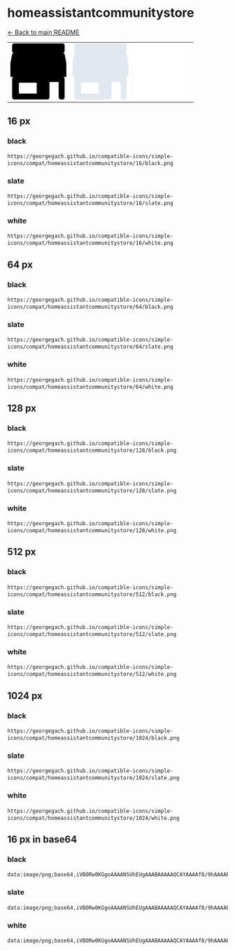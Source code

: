 # homeassistantcommunitystore

[← Back to main README](../../README.md)

<table><tr>
  <td><img src="./128/black.png" width="128" alt="homeassistantcommunitystore black icon" /></td>
  <td><img src="./128/slate.png" width="128" alt="homeassistantcommunitystore slate icon" /></td>
  <td><img src="./128/white.png" width="128" alt="homeassistantcommunitystore white icon" /></td>
</tr></table>

## 16 px

### black
```
https://georgegach.github.io/compatible-icons/simple-icons/compat/homeassistantcommunitystore/16/black.png
```

### slate
```
https://georgegach.github.io/compatible-icons/simple-icons/compat/homeassistantcommunitystore/16/slate.png
```

### white
```
https://georgegach.github.io/compatible-icons/simple-icons/compat/homeassistantcommunitystore/16/white.png
```

## 64 px

### black
```
https://georgegach.github.io/compatible-icons/simple-icons/compat/homeassistantcommunitystore/64/black.png
```

### slate
```
https://georgegach.github.io/compatible-icons/simple-icons/compat/homeassistantcommunitystore/64/slate.png
```

### white
```
https://georgegach.github.io/compatible-icons/simple-icons/compat/homeassistantcommunitystore/64/white.png
```

## 128 px

### black
```
https://georgegach.github.io/compatible-icons/simple-icons/compat/homeassistantcommunitystore/128/black.png
```

### slate
```
https://georgegach.github.io/compatible-icons/simple-icons/compat/homeassistantcommunitystore/128/slate.png
```

### white
```
https://georgegach.github.io/compatible-icons/simple-icons/compat/homeassistantcommunitystore/128/white.png
```

## 512 px

### black
```
https://georgegach.github.io/compatible-icons/simple-icons/compat/homeassistantcommunitystore/512/black.png
```

### slate
```
https://georgegach.github.io/compatible-icons/simple-icons/compat/homeassistantcommunitystore/512/slate.png
```

### white
```
https://georgegach.github.io/compatible-icons/simple-icons/compat/homeassistantcommunitystore/512/white.png
```

## 1024 px

### black
```
https://georgegach.github.io/compatible-icons/simple-icons/compat/homeassistantcommunitystore/1024/black.png
```

### slate
```
https://georgegach.github.io/compatible-icons/simple-icons/compat/homeassistantcommunitystore/1024/slate.png
```

### white
```
https://georgegach.github.io/compatible-icons/simple-icons/compat/homeassistantcommunitystore/1024/white.png
```

## 16 px in base64

### black
```
data:image/png;base64,iVBORw0KGgoAAAANSUhEUgAAABAAAAAQCAYAAAAf8/9hAAAABmJLR0QA/wD/AP+gvaeTAAAAzklEQVQ4jaXSMUoDQRgF4G+HQViR2KbQ1LlCLEybKr1lTmDrNTyCJ/AU0UpzgnSBSCCQKgouapENDKuw7u6DgZ9/3nu8+efPcIdbFJoh4j5igH5D8RGDiDlu8NVQHDCPmOKkZYJpxBCnLQ2GAectxdALyDsY5Bk+Hb6kDYoM3x0SCHjuoH+KWGCEd793IZ1RgQ8cU+d4DWUDHjCunMfEbIcrnOEae4R0eGu8VBJs6t4Q6gh1SBPMMKncX/zHYIm3sr78g7NKuNuy3jrsz/IH/Qgg/liIEGAAAAAASUVORK5CYII=
```

### slate
```
data:image/png;base64,iVBORw0KGgoAAAANSUhEUgAAABAAAAAQCAYAAAAf8/9hAAAABmJLR0QA/wD/AP+gvaeTAAABE0lEQVQ4jZ2SMUpDURBFz8x/BBRRooUpNLZZg4W2VuktXYGt23AJrsBVRCt1BWmMYAwEEoimMG+uTWK+CIH/L0zz5t3hXGZsMJrcKOwaiwVVJE/muk05R9vNW8gq+UHkHO1UpKKn4JJQVPK7eVEUvWRZXaAhU1UALNNNAR1gG6pGgICOG+xVdq5k7HrAVu0Bsi13s/36BDpwSak+AckNHmsDmB5cxsty2hz0+beYr3+zAGbL95kZGfmzR8Rqf3cKOy+XGfcl3IkRp+1WcydcZ0hfkvw3v1zvJ4fNpzLi63A6gs0H5nXzr7TegLgafEwvyk1FHGGbLzQlT/1QDM1IIo7/8+kNQLJEkccAjYXGC/dvXP0fnw59PQapBakAAAAASUVORK5CYII=
```

### white
```
data:image/png;base64,iVBORw0KGgoAAAANSUhEUgAAABAAAAAQCAYAAAAf8/9hAAAABmJLR0QA/wD/AP+gvaeTAAAA1klEQVQ4jaXSMUoEQRQE0NdNI6yIpga68V5BA02NNjf0BKZewyN4Ak+xGqkn2ExQhAUjFXbwGzhCswrjzBY0fH5XVVf/7hQRFzhHox8KLgvG2O0p/sG4YIZTfPYUZ8wKptgYmGBaMMHmQINJxs5AMWxnjNYwGKWIWPp+kiFoUkTEGglk3K6hvyl4wAHe/f4L9YwafCAh2v59bhtwheOVdV2ZveIwpbSFI7wh18N7Sind1cdHxEvXHXIXoQt1grOIOFnZ3/uPwRzPbb3/B+ex4i7aeoEl5l8Gxi/1xwIkfwAAAABJRU5ErkJggg==
```

